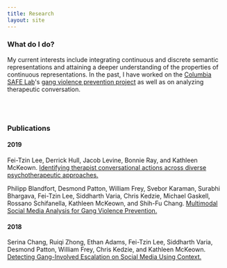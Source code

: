 ```yaml
---
title: Research
layout: site
---
```


### What do I do?

My current interests include integrating continuous and discrete semantic representations and attaining a deeper understanding of the properties of continuous representations. In the past, I have worked on the [Columbia SAFE Lab](https://safelab.socialwork.columbia.edu)'s [gang violence prevention project](https://safelab.socialwork.columbia.edu/research-projects/natural-language-processing-tools-gang-violence-prevention) as well as on analyzing therapeutic conversation.

<br/><br/>

### Publications

#### 2019

Fei-Tzin Lee, Derrick Hull, Jacob Levine, Bonnie Ray, and Kathleen McKeown. [Identifying therapist conversational actions across diverse psychotherapeutic approaches.](https://aclweb.org/anthology/papers/W/W19/W19-3002/)

Philipp Blandfort, Desmond Patton, William Frey, Svebor Karaman, Surabhi Bhargava, Fei-Tzin Lee, Siddharth Varia, Chris Kedzie, Michael Gaskell, Rossano Schifanella, Kathleen McKeown, and Shih-Fu Chang. [Multimodal Social Media Analysis for Gang Violence Prevention.](https://www.aaai.org/ojs/index.php/ICWSM/article/view/3214/3082)

#### 2018

Serina Chang, Ruiqi Zhong, Ethan Adams, Fei-Tzin Lee, Siddharth Varia, Desmond Patton, William Frey, Chris Kedzie, and Kathleen McKeown. [Detecting Gang-Involved Escalation on Social Media Using Context.](https://www.aclweb.org/anthology/D18-1005/)